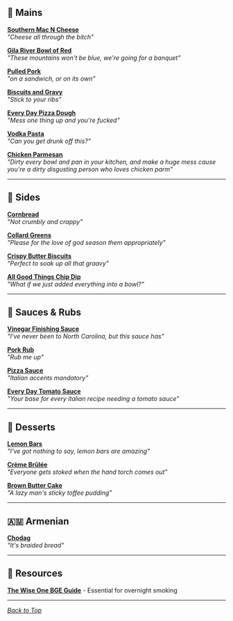 ## 🍖 Mains
**[Southern Mac N Cheese](mains/southern-mac-n-cheese.md)**  
*"Cheese all through the bitch"*  

**[Gila River Bowl of Red](mains/gila-river-bowl-of-red.md)**  
*"These mountains won't be blue, we're going for a banquet"*  

**[Pulled Pork](mains/pulled-pork.md)**  
*"on a sandwich, or on its own"*  

**[Biscuits and Gravy](mains/biscuits-and-gravy.md)**  
*"Stick to your ribs"*  

**[Every Day Pizza Dough](mains/pizza-dough.md)**  
*"Mess one thing up and you're fucked"*  

**[Vodka Pasta](mains/vodka-pasta.md)**  
*"Can you get drunk off this?"*  

**[Chicken Parmesan](mains/chicken-parmesan.md)**  
*"Dirty every bowl and pan in your kitchen, and make a huge mess cause you're a dirty disgusting person who loves chicken parm"*

---

## 🥘 Sides
**[Cornbread](sides/cornbread.md)**  
*"Not crumbly and crappy"*  

**[Collard Greens](sides/collard-greens.md)**  
*"Please for the love of god season them appropriately"* 

**[Crispy Butter Biscuits](sides/crispy-butter-biscuits.md)**  
*"Perfect to soak up all that graavy"*  

**[All Good Things Chip Dip](sides/all-good-things-chip-dip.md)**  
*"What if we just added everything into a bowl?"*

---

## 🧂 Sauces & Rubs
**[Vinegar Finishing Sauce](sauces-rubs/vinegar-finishing-sauce.md)**  
*"I've never been to North Carolina, but this sauce has"* 

**[Pork Rub](sauces-rubs/pork-rub.md)**  
*"Rub me up"*  

**[Pizza Sauce](sauces-rubs/pizza-sauce.md)**  
*"Italian accents mandatory"* 

**[Every Day Tomato Sauce](sauces-rubs/every-day-tomato-sauce.md)**  
*"Your base for every italian recipe needing a tomato sauce"*

---

## 🍰 Desserts

**[Lemon Bars](desserts/lemon-bars.md)**  
*"I've got nothing to say, lemon bars are amazing"*  

**[Crème Brûlée](desserts/creme-brulee.md)**  
*"Everyone gets stoked when the hand torch comes out"*  

**[Brown Butter Cake](desserts/brown-butter-cake.md)**  
*"A lazy man's sticky toffee pudding"*  

---

## 🇦🇲 Armenian 

**[Chodag](armenian/chodag.md)**  
*"It's braided bread"*  

---

## 📂 Resources

**[The Wise One BGE Guide](resources/WiseOneRecipes.pdf)** - Essential for overnight smoking

---

*[Back to Top](#ryans-cookbook-)*
